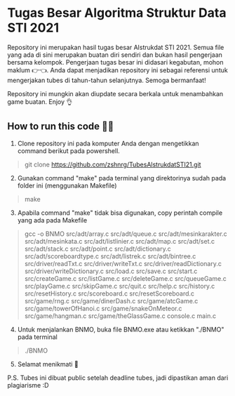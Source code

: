 # Tugas Besar Algoritma Struktur Data STI 2021
Repository ini merupakan hasil tugas besar Alstrukdat STI 2021. Semua file yang ada di sini merupakan buatan diri sendiri dan bukan hasil pengerjaan bersama kelompok. Pengerjaan tugas besar ini didasari kegabutan, mohon maklum 👉👈. Anda dapat menjadikan repository ini sebagai referensi untuk mengerjakan tubes di tahun-tahun selanjutnya. Semoga bermanfaat!

Repository ini mungkin akan diupdate secara berkala untuk menambahkan game buatan. Enjoy 👌

## How to run this code 🏃‍♂️
1. Clone repository ini pada komputer Anda dengan mengetikkan command berikut pada powershell.
> git clone https://github.com/zshnrg/TubesAlstrukdatSTI21.git
2. Gunakan command "make" pada terminal yang direktorinya sudah pada folder ini (menggunakan Makefile)
> make
3. Apabila command "make" tidak bisa digunakan, copy perintah compile yang ada pada Makefile
>  gcc -o BNMO src/adt/array.c src/adt/queue.c src/adt/mesinkarakter.c src/adt/mesinkata.c src/adt/listlinier.c src/adt/map.c src/adt/set.c src/adt/stack.c src/adt/point.c src/adt/dictionary.c src/adt/scoreboardtype.c src/adt/listrek.c src/adt/bintree.c src/driver/readTxt.c src/driver/writeTxt.c src/driver/readDictionary.c src/driver/writeDictionary.c src/load.c src/save.c src/start.c src/createGame.c src/listGame.c src/deleteGame.c src/queueGame.c src/playGame.c src/skipGame.c src/quit.c src/help.c src/history.c src/resetHistory.c src/scoreboard.c src/resetScoreboard.c src/game/rng.c src/game/dinerDash.c src/game/atcGame.c src/game/towerOfHanoi.c src/game/snakeOnMeteor.c src/game/hangman.c src/game/theGlassGame.c console.c main.c
4. Untuk menjalankan BNMO, buka file BNMO.exe atau ketikkan "./BNMO" pada terminal
> ./BNMO
5. Selamat menikmati 🥂

P.S. Tubes ini dibuat public setelah deadline tubes, jadi dipastikan aman dari plagiarisme :D
